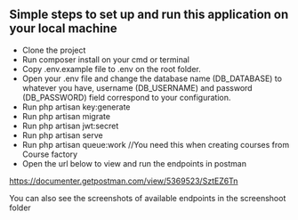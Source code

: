 

## Simple steps to set up and run this application on your local machine 

- Clone the project
- Run composer install on your cmd or terminal
- Copy .env.example file to .env on the root folder.
- Open your .env file and change the database name (DB_DATABASE) to whatever you have, username (DB_USERNAME) and password (DB_PASSWORD) field correspond to your configuration.
- Run php artisan key:generate
- Run php artisan migrate
- Run php artisan jwt:secret
- Run php artisan serve
- Run php artisan queue:work //You need this when creating courses from Course factory
- Open the url below to view and run the endpoints in postman

https://documenter.getpostman.com/view/5369523/SztEZ6Tn

You can also see the screenshots of available endpoints in the screenshoot folder


